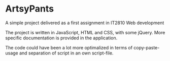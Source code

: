 # ArtsyPants

A simple project delivered as a first assignment in IT2810 Web development

The project is written in JavaScript, HTML and CSS, with some jQuery. More specific documentation is provided in the application.

The code could have been a lot more optimalized in terms of copy-paste-usage and separation of script in an own script-file. 

